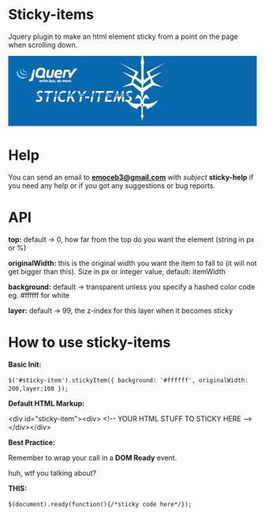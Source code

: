 # Sticky-items
Jquery plugin to make an html element sticky from a point on the page when scrolling down.

![Home Image](https://raw.githubusercontent.com/Ragers/sticky-items/master/res/img/sticky-items.jpg)

# Help
 
 You can send an email to **emoceb3@gmail.com** with _subject_ **sticky-help** if you need any help or if you got any suggestions or bug reports.
 
# API
 **top:** default -> 0, how far from the top do you want the element (string in px or %)

 **originalWidth:** this is the original width you want the item to fall to (it will not get bigger than this). Size in px or integer value, default: itemWidth
 
 **background:** default -> transparent unless you specify a hashed color code eg. #ffffff for white
 
 **layer:** default -> 99, the z-index for this layer when it becomes sticky
 
# How to use sticky-items
**Basic Init:**

`$('#sticky-item').stickyItem({
    background: '#ffffff', originalWidth: 200,layer:100
 });`
 
 **Default HTML Markup:**
 
 &lt;div id="sticky-item"&gt;&lt;div&gt;
 &lt;!-- YOUR HTML STUFF TO STICKY HERE --&gt;
 &lt;/div&gt;&lt;/div&gt;
 
 **Best Practice:**
 
 Remember to wrap your call in a **DOM Ready** event.
 
 huh, wtf you talking about?
 
 **THIS:**
 
 `$(document).ready(function(){/*sticky code here*/});`